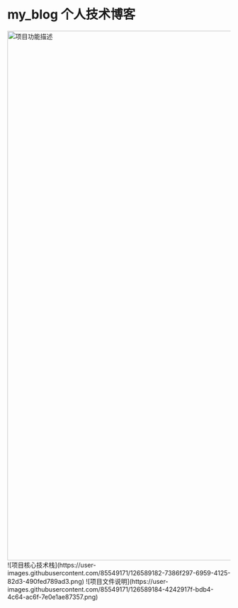 # my_blog 个人技术博客
<img width="1194" alt="项目功能描述" src="https://user-images.githubusercontent.com/85549171/126589181-a19bd4ad-2c89-4823-b1aa-ee2dd9198519.png">
![项目核心技术栈](https://user-images.githubusercontent.com/85549171/126589182-7386f297-6959-4125-82d3-490fed789ad3.png)
![项目文件说明](https://user-images.githubusercontent.com/85549171/126589184-4242917f-bdb4-4c64-ac6f-7e0e1ae87357.png)
